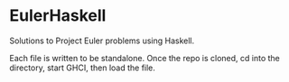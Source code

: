 # EulerHaskell
Solutions to Project Euler problems using Haskell.

Each file is written to be standalone. Once the repo is cloned, cd into the directory, start GHCI, then load the file.
